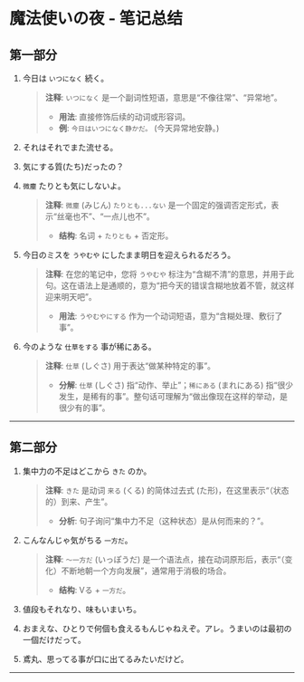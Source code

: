 # 魔法使いの夜 - 笔记总结

## 第一部分

1.  今日は `いつになく` 続く。
    > **注释**: `いつになく` 是一个副词性短语，意思是“不像往常”、“异常地”。
    >
    > - **用法**: 直接修饰后续的动词或形容词。
    > - **例**: `今日はいつになく静かだ。` (今天异常地安静。)

2.  それはそれでまた流せる。

3.  気にする質(たち)だったの？

4.  `微塵` たりとも気にしないよ。
    > **注释**: `微塵` (みじん) `たりとも...ない` 是一个固定的强调否定形式，表示“丝毫也不”、“一点儿也不”。
    >
    > - **结构**: 名词 + `たりとも` + 否定形。

5.  今日のミスを `うやむや` にしたまま明日を迎えられるだろう。
    > **注释**: 在您的笔记中，您将 `うやむや` 标注为“含糊不清”的意思，并用于此句。这在语法上是通顺的，意为“把今天的错误含糊地放着不管，就这样迎来明天吧”。
    >
    > - **用法**: `うやむやにする` 作为一个动词短语，意为“含糊处理、敷衍了事”。

6.  今のような `仕草をする` 事が稀にある。
    > **注释**: `仕草` (しぐさ) 用于表达“做某种特定的事”。
    >
    > - **分解**: `仕草` (しぐさ) 指“动作、举止”；`稀にある` (まれにある) 指“很少发生，是稀有的事”。整句话可理解为“做出像现在这样的举动，是很少有的事”。

---

## 第二部分

1.  集中力の不足はどこから `きた` のか。
    > **注释**: `きた` 是动词 `来る` (くる) 的简体过去式 (た形)，在这里表示“（状态的）到来、产生”。
    >
    > - **分析**: 句子询问“集中力不足（这种状态）是从何而来的？”。

2.  こんなんじゃ気がちる `一方だ`。
    > **注释**: `〜一方だ` (いっぽうだ) 是一个语法点，接在动词原形后，表示“（变化）不断地朝一个方向发展”，通常用于消极的场合。
    >
    > - **结构**: Vる + `一方だ`。

3.  値段もそれなり、味もいまいち。

4.  おまえな、ひとりで何個も食えるもんじゃねえぞ。アレ。うまいのは最初の一個だけだって。

5.  鳶丸、思ってる事が口に出てるみたいだけど。

---
